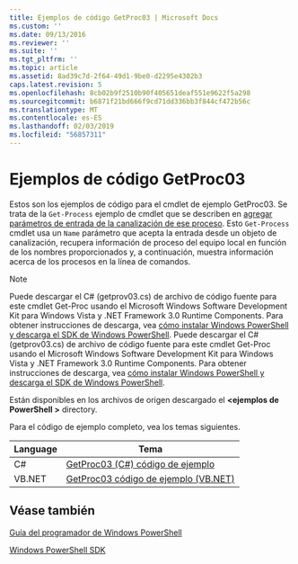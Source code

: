 ```yaml
---
title: Ejemplos de código GetProc03 | Microsoft Docs
ms.custom: ''
ms.date: 09/13/2016
ms.reviewer: ''
ms.suite: ''
ms.tgt_pltfrm: ''
ms.topic: article
ms.assetid: 8ad39c7d-2f64-49d1-9be0-d2295e4302b3
caps.latest.revision: 5
ms.openlocfilehash: 8cb02b9f2510b90f405651deaf551e9622f5a298
ms.sourcegitcommit: b6871f21bd666f9cd71dd336bb3f844cf472b56c
ms.translationtype: MT
ms.contentlocale: es-ES
ms.lasthandoff: 02/03/2019
ms.locfileid: "56857311"
---
```

# <a name="getproc03-code-samples"></a>Ejemplos de código GetProc03

Estos son los ejemplos de código para el cmdlet de ejemplo GetProc03. Se trata de la `Get-Process` ejemplo de cmdlet que se describen en [agregar parámetros de entrada de la canalización de ese proceso](../cmdlet/adding-parameters-that-process-pipeline-input.md). Esto `Get-Process` cmdlet usa un `Name` parámetro que acepta la entrada desde un objeto de canalización, recupera información de proceso del equipo local en función de los nombres proporcionados y, a continuación, muestra información acerca de los procesos en la línea de comandos.

> [!NOTE]
> Puede descargar el C# (getprov03.cs) de archivo de código fuente para este cmdlet Get-Proc usando el Microsoft Windows Software Development Kit para Windows Vista y .NET Framework 3.0 Runtime Components. Para obtener instrucciones de descarga, vea [cómo instalar Windows PowerShell y descarga el SDK de Windows PowerShell](/powershell/developer/installing-the-windows-powershell-sdk).
> Puede descargar el C# (getprov03.cs) de archivo de código fuente para este cmdlet Get-Proc usando el Microsoft Windows Software Development Kit para Windows Vista y .NET Framework 3.0 Runtime Components. Para obtener instrucciones de descarga, vea [cómo instalar Windows PowerShell y descarga el SDK de Windows PowerShell](/powershell/developer/installing-the-windows-powershell-sdk).
>
> Están disponibles en los archivos de origen descargado el  **\<ejemplos de PowerShell >** directory.

Para el código de ejemplo completo, vea los temas siguientes.

|Language|Tema|
|--------------|-----------|
|C#|[GetProc03 (C#) código de ejemplo](./getproc03-csharp-sample-code.md)|
|VB.NET|[GetProc03 código de ejemplo (VB.NET)](./getproc03-vb-net-sample-code.md)|

## <a name="see-also"></a>Véase también

[Guía del programador de Windows PowerShell](./windows-powershell-programmer-s-guide.md)

[Windows PowerShell SDK](../windows-powershell-reference.md)